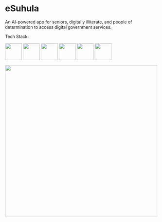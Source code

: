 # eSuhula
An AI-powered app for seniors, digitally illiterate, and people of determination to access digital government services.

Tech Stack:

<img src ="https://github.com/super-fz/eSuhula/assets/122122054/b757c35c-6a77-41f9-a00d-5ebcb7040ead" height = "55">    <img src ="https://github.com/super-fz/eSuhula/assets/122122054/9536ff87-1683-4938-a760-971f24ad02ff" height = "55">    <img src ="https://github.com/super-fz/eSuhula/assets/122122054/1469c3ef-234e-4bcd-b957-d68c8d7c3563" height = "55">    <img src ="https://github.com/super-fz/eSuhula/assets/122122054/183ec3ca-c044-4ac1-8f7e-e71904c8749b" height = "55">    <img src ="https://github.com/super-fz/eSuhula/assets/122122054/56a4bfdf-4a14-49f3-a550-050e93685c64" height = "55">    <img src ="https://github.com/super-fz/eSuhula/assets/122122054/fb34d653-c846-4621-9348-f64a4deef699" height = "55">


<img src ="https://github.com/super-fz/eSuhula/assets/122122054/3e381b50-0ac8-41e1-8084-86a25ff095ad" height = "500" align=center>


